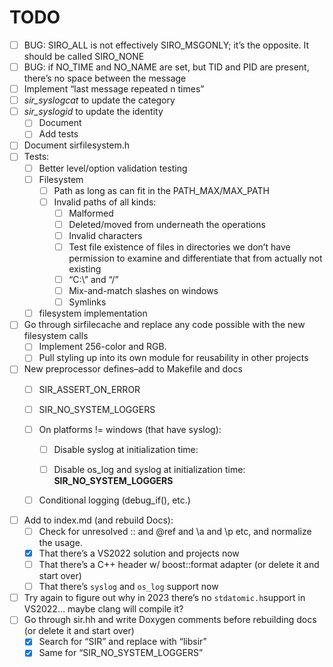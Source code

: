 # TODO

- [ ] BUG: SIRO_ALL is not effectively SIRO_MSGONLY; it’s the opposite. It should be called SIRO_NONE
- [ ] BUG: if NO_TIME and NO_NAME are set, but TID and PID are present, there’s no space between the message
- [ ] Implement “last message repeated n times”
- [ ] *sir_syslogcat* to update the category
- [ ] *sir_syslogid* to update the identity
    - [ ] Document
    - [ ] Add tests
- [ ] Document sirfilesystem.h
- [ ] Tests:
  - [ ] Better level/option validation testing
  - [ ] Filesystem
    - [ ] Path as long as can fit in the PATH_MAX/MAX_PATH
    - [ ] Invalid paths of all kinds:
      - [ ] Malformed
      - [ ] Deleted/moved from underneath the operations
      - [ ] Invalid characters
      - [ ] Test file existence of files in directories we don’t have permission to examine and differentiate that from actually not existing
      - [ ] “C:\” and “/”
      - [ ] Mix-and-match slashes on windows
      - [ ] Symlinks
  - [ ] filesystem implementation
- [ ] Go through sirfilecache and replace any code possible with the new filesystem calls
  - [ ] Implement 256-color and RGB.
  - [ ] Pull styling up into its own module for reusability in other projects
- [ ] New preprocessor defines–add to Makefile and docs
  - [ ] SIR_ASSERT_ON_ERROR

  - [ ] SIR_NO_SYSTEM_LOGGERS

  - [ ] On platforms != windows (that have syslog):
    - [ ] Disable syslog at initialization time:

    - [ ] Disable os_log and syslog at initialization time: **SIR_NO_SYSTEM_LOGGERS**

  - [ ] Conditional logging (debug_if(), etc.)
- [ ] Add to index.md (and rebuild Docs):
  - [ ] Check for unresolved :: and @ref and \a and \p etc, and normalize the usage.
  - [x] That there’s a VS2022 solution and projects now
  - [ ] That there’s a C++ header w/ boost::format adapter (or delete it and start over)
  - [ ] That there’s `syslog` and `os_log` support now
- [ ] Try again to figure out why in 2023 there’s no `stdatomic.h`support in VS2022… maybe clang will compile it?
- [ ] Go through sir.hh and write Doxygen comments before rebuilding docs (or delete it and start over)
  - [x] Search for “SIR” and replace with “libsir”
  - [x] Same for “SIR_NO_SYSTEM_LOGGERS”
